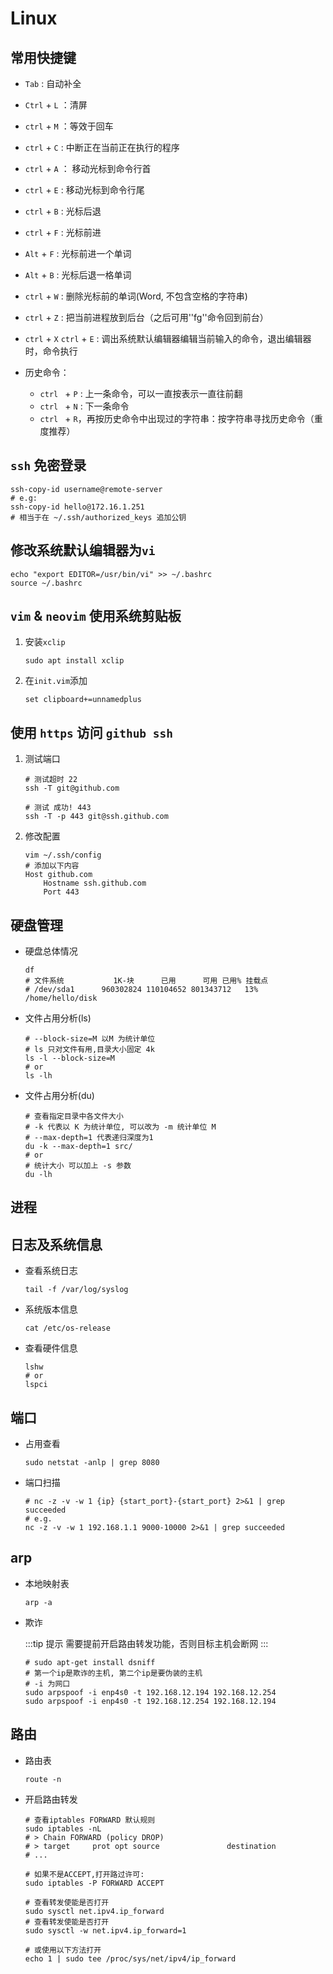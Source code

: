 # Linux

## 常用快捷键

- `Tab` : 自动补全
- `Ctrl` + `L` ：清屏
- `ctrl` + `M` ：等效于回车
- `ctrl` + `C` : 中断正在当前正在执行的程序
- `ctrl` + `A` ： 移动光标到命令行首
- `ctrl` + `E` :  移动光标到命令行尾
- `ctrl` + `B` :  光标后退
- `ctrl` + `F` : 光标前进
- `Alt` + `F`  : 光标前进一个单词
- `Alt` + `B`  : 光标后退一格单词
- `ctrl` + `W` : 删除光标前的单词(Word, 不包含空格的字符串)
- `ctrl` + `Z` : 把当前进程放到后台（之后可用''fg''命令回到前台） 
- `ctrl` + `X` `ctrl` + `E` : 调出系统默认编辑器编辑当前输入的命令，退出编辑器时，命令执行

- 历史命令：
	- `ctrl ` + `P` : 上一条命令，可以一直按表示一直往前翻
	- `ctrl ` + `N` : 下一条命令
	- `ctrl ` + `R`，再按历史命令中出现过的字符串：按字符串寻找历史命令（重度推荐）

## `ssh` 免密登录

```shell
ssh-copy-id username@remote-server
# e.g:
ssh-copy-id hello@172.16.1.251
# 相当于在 ~/.ssh/authorized_keys 追加公钥
```

## 修改系统默认编辑器为`vi`

```shell
echo "export EDITOR=/usr/bin/vi" >> ~/.bashrc
source ~/.bashrc
```

## `vim` & `neovim` 使用系统剪贴板

1. 安装`xclip`
	
	```shell
	sudo apt install xclip
	```

1. 在`init.vim`添加

	```shell
	set clipboard+=unnamedplus
	```

## 使用 `https` 访问 `github ssh`

1. 测试端口
	```shell
	# 测试超时 22
	ssh -T git@github.com
	
	# 测试 成功! 443 
	ssh -T -p 443 git@ssh.github.com
	```

1. 修改配置

	```shell
	vim ~/.ssh/config
	# 添加以下内容
	Host github.com
		Hostname ssh.github.com
		Port 443
	```

## 硬盘管理

- 硬盘总体情况

	```shell
	df
	# 文件系统           1K-块      已用      可用 已用% 挂载点
	# /dev/sda1      960302824 110104652 801343712   13% /home/hello/disk
	```

- 文件占用分析(ls)

	```shell
	# --block-size=M 以M 为统计单位
	# ls 只对文件有用,目录大小固定 4k
	ls -l --block-size=M
	# or
	ls -lh
	```

- 文件占用分析(du)

	```shell
	# 查看指定目录中各文件大小
	# -k 代表以 K 为统计单位, 可以改为 -m 统计单位 M 
	# --max-depth=1 代表递归深度为1
	du -k --max-depth=1 src/
	# or 
	# 统计大小 可以加上 -s 参数
	du -lh 
	```

## 进程

## 日志及系统信息

- 查看系统日志

	```shell
	tail -f /var/log/syslog
	```

- 系统版本信息

	```shell
	cat /etc/os-release
	```

- 查看硬件信息

	```shell
	lshw
	# or
	lspci
	```

## 端口

- 占用查看

	```shell
	sudo netstat -anlp | grep 8080
	```

- 端口扫描

	```shell
	# nc -z -v -w 1 {ip} {start_port}-{start_port} 2>&1 | grep succeeded 
	# e.g.
	nc -z -v -w 1 192.168.1.1 9000-10000 2>&1 | grep succeeded
	```
## arp

- 本地映射表

	```shell
	arp -a
	```

- 欺诈

	:::tip 提示
	需要提前开启路由转发功能，否则目标主机会断网
	:::

	```shell
	# sudo apt-get install dsniff
	# 第一个ip是欺诈的主机, 第二个ip是要伪装的主机
	# -i 为网口
	sudo arpspoof -i enp4s0 -t 192.168.12.194 192.168.12.254
	sudo arpspoof -i enp4s0 -t 192.168.12.254 192.168.12.194
	```

## 路由

- 路由表

	```shell
	route -n
	```

- 开启路由转发

	```shell
	# 查看iptables FORWARD 默认规则
	sudo iptables -nL
	# > Chain FORWARD (policy DROP)
	# > target     prot opt source               destination
	# ...

	# 如果不是ACCEPT,打开路过许可:
	sudo iptables -P FORWARD ACCEPT

	# 查看转发使能是否打开
	sudo sysctl net.ipv4.ip_forward
	# 查看转发使能是否打开
	sudo sysctl -w net.ipv4.ip_forward=1

	# 或使用以下方法打开
	echo 1 | sudo tee /proc/sys/net/ipv4/ip_forward
	```
